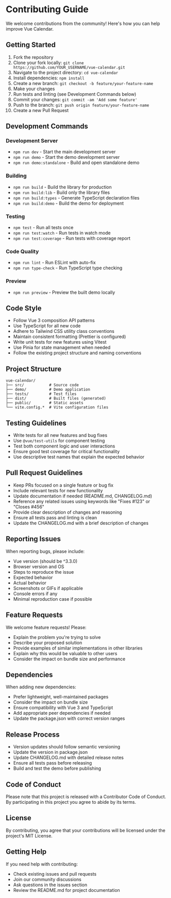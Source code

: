 # Contributing Guide

We welcome contributions from the community! Here's how you can help improve Vue Calendar.

## Getting Started

1. Fork the repository
2. Clone your fork locally: `git clone https://github.com/YOUR_USERNAME/vue-calendar.git`
3. Navigate to the project directory: `cd vue-calendar`
4. Install dependencies: `npm install`
5. Create a new branch: `git checkout -b feature/your-feature-name`
6. Make your changes
7. Run tests and linting (see Development Commands below)
8. Commit your changes: `git commit -am 'Add some feature'`
9. Push to the branch: `git push origin feature/your-feature-name`
10. Create a new Pull Request

## Development Commands

### Development Server
- `npm run dev` - Start the main development server
- `npm run demo` - Start the demo development server
- `npm run demo:standalone` - Build and open standalone demo

### Building
- `npm run build` - Build the library for production
- `npm run build:lib` - Build only the library files
- `npm run build:types` - Generate TypeScript declaration files
- `npm run build:demo` - Build the demo for deployment

### Testing
- `npm test` - Run all tests once
- `npm run test:watch` - Run tests in watch mode
- `npm run test:coverage` - Run tests with coverage report

### Code Quality
- `npm run lint` - Run ESLint with auto-fix
- `npm run type-check` - Run TypeScript type checking

### Preview
- `npm run preview` - Preview the built demo locally

## Code Style

- Follow Vue 3 composition API patterns
- Use TypeScript for all new code
- Adhere to Tailwind CSS utility class conventions
- Maintain consistent formatting (Prettier is configured)
- Write unit tests for new features using Vitest
- Use Pinia for state management when needed
- Follow the existing project structure and naming conventions

## Project Structure

```
vue-calendar/
├── src/           # Source code
├── demo/          # Demo application
├── tests/         # Test files
├── dist/          # Built files (generated)
├── public/        # Static assets
└── vite.config.*  # Vite configuration files
```

## Testing Guidelines

- Write tests for all new features and bug fixes
- Use `@vue/test-utils` for component testing
- Test both component logic and user interactions
- Ensure good test coverage for critical functionality
- Use descriptive test names that explain the expected behavior

## Pull Request Guidelines

- Keep PRs focused on a single feature or bug fix
- Include relevant tests for new functionality
- Update documentation if needed (README.md, CHANGELOG.md)
- Reference any related issues using keywords like "Fixes #123" or "Closes #456"
- Provide clear description of changes and reasoning
- Ensure all tests pass and linting is clean
- Update the CHANGELOG.md with a brief description of changes

## Reporting Issues

When reporting bugs, please include:
- Vue version (should be ^3.3.0)
- Browser version and OS
- Steps to reproduce the issue
- Expected behavior
- Actual behavior
- Screenshots or GIFs if applicable
- Console errors if any
- Minimal reproduction case if possible

## Feature Requests

We welcome feature requests! Please:
- Explain the problem you're trying to solve
- Describe your proposed solution
- Provide examples of similar implementations in other libraries
- Explain why this would be valuable to other users
- Consider the impact on bundle size and performance

## Dependencies

When adding new dependencies:
- Prefer lightweight, well-maintained packages
- Consider the impact on bundle size
- Ensure compatibility with Vue 3 and TypeScript
- Add appropriate peer dependencies if needed
- Update the package.json with correct version ranges

## Release Process

- Version updates should follow semantic versioning
- Update the version in package.json
- Update CHANGELOG.md with detailed release notes
- Ensure all tests pass before releasing
- Build and test the demo before publishing

## Code of Conduct

Please note that this project is released with a Contributor Code of Conduct. By participating in this project you agree to abide by its terms.

## License

By contributing, you agree that your contributions will be licensed under the project's MIT License.

## Getting Help

If you need help with contributing:
- Check existing issues and pull requests
- Join our community discussions
- Ask questions in the issues section
- Review the README.md for project documentation
